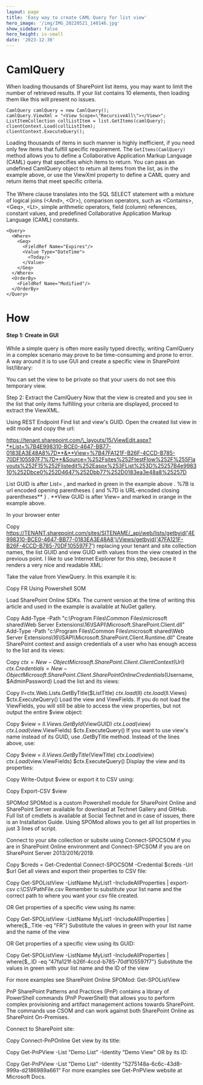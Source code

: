 ```yaml
---
layout: page
title: 'Easy way to create CAML Query for list view'
hero_image: '/img/IMG_20220521_140146.jpg'
show_sidebar: false
hero_height: is-small
date: '2023-12-30'
---
```



<h1>CamlQuery</h1>
When loading thousands of SharePoint list items, you may want to limit the number of retrieved results. If your list contains 10 elements, then loading them like this will present no issues. 

```
CamlQuery camlQuery = new CamlQuery();
camlQuery.ViewXml = "<View Scope=\"RecursiveAll\"></View>";
ListItemCollection collListItem = list.GetItems(camlQuery);
clientContext.Load(collListItem);
clientContext.ExecuteQuery();
```

Loading thousands of items in such manner is highly inefficient, if you need only few items that fulfill specific requirement. The ```GetItems(CamlQuery)``` method allows you to define a Collaborative Application Markup Language (CAML) query that specifies which items to return. You can pass an undefined CamlQuery object to return all items from the list, as in the example above, or use the ViewXml property to define a CAML query and return items that meet specific criteria.
<br/><br/>
The Where clause translates into the SQL SELECT statement with a mixture of logical joins (\<And>, \<Or>), comparison operators, such as \<Contains>, \<Geq>, \<Lt>, simple arithmetic operators, field (column) references, constant values, and predefined Collaborative Application Markup Language (CAML) constants. 


```
<Query>
  <Where>
    <Geq>
      <FieldRef Name="Expires"/>
      <Value Type="DateTime">
        <Today/>
      </Value>
    </Geq>
  </Where>
  <OrderBy>
    <FieldRef Name="Modified"/>
  </OrderBy>
</Query>
```

<h1>How</h1>

<h4>Step 1: Create in GUI</h4>

While a simple query is often more easily typed directly, writing CamlQuery in a complex scenario may prove to be time-consuming and prone to error. A way around it is to use GUI and create a specific view in SharePoint list/library:

                     

You can set the view to be private so that your users do not see this temporary view.

Step 2: Extract the CamlQuery
Now that the view is created and you see in the list that only items fulfilling your criteria are displayed, proceed to extract the ViewXML.

Using REST Endpoint
Find list and view's GUID. Open the created list view in edit mode and copy the url:

https://tenant.sharepoint.com/\_layouts/15/ViewEdit.aspx?**List=%7B4E998310-BCE0-4647-BB77-0183EA3E48A8%7D**&**View=%7B47FA121F-B26F-4CCD-B785-70DF105597F7%7D**&Source=%252Fsites%252FtestFlow%252F%255Flayouts%252F15%252Flistedit%252Easpx%253FList%253D%25257B4e998310%252Dbce0%252D4647%252Dbb77%252D0183ea3e48a8%25257D

List GUID is after List= , and marked in green in the example above . %7B is url encoded opening parentheses { and %7D is URL-encoded closing parentheses** } . **View GUID is after View= and marked in orange in the example above.

In your browser enter 

Copy
https://TENANT.sharepoint.com/sites/SITENAME/_api/web/lists/getbyid('4E998310-BCE0-4647-BB77-0183EA3E48A8')/Views/getbyid('47FA121F-B26F-4CCD-B785-70DF105597F7')
replacing your tenant and site collection names, the list GUID and view GUID with values from the view created in the previous point. I like to use Internet Explorer for this step, because it renders a very nice and readable XML:


Take the value from ViewQuery. 
In this example it is:

Copy
<OrderBy><FieldRef Name="Modified" Ascending="FALSE" /></OrderBy><Where><Eq><FieldRef Name="Editor" /><Value Type="User">FR</Value></Eq></Where>
Using Powershell
SOM

Load SharePoint Online SDKs. The current version at the time of writing this article and used in the example is available at  NuGet gallery.

Copy
Add-Type -Path "c:\Program Files\Common Files\microsoft shared\Web Server Extensions\16\ISAPI\Microsoft.SharePoint.Client.dll"
Add-Type -Path "c:\Program Files\Common Files\microsoft shared\Web Server Extensions\16\ISAPI\Microsoft.SharePoint.Client.Runtime.dll"
Create SharePoint context and assign credentials of a user who has enough access to the list and its views:

Copy
$ctx=New-Object Microsoft.SharePoint.Client.ClientContext($Url)
$ctx.Credentials = New-Object Microsoft.SharePoint.Client.SharePointOnlineCredentials($Username, $AdminPassword)
Load the list and its views:

Copy
$ll=$ctx.Web.Lists.GetByTitle($ListTitle)
$ctx.load($ll)
$ctx.load($ll.Views)
$ctx.ExecuteQuery()
Load the view and ViewFields. If you do not load the ViewFields, you will still be able to access the view properties, but not output the entire $view object:

Copy
$view = $ll.Views.GetById($ViewGUID)
$ctx.Load($view)
$ctx.Load($view.ViewFields)
$ctx.ExecuteQuery()
If you want to use view's name instead of its GUID, use .GetByTitle method. Instead of the lines above, use:

Copy
$view = $ll.Views.GetByTitle($ViewTitle)
$ctx.Load($view)
$ctx.Load($view.ViewFields)
$ctx.ExecuteQuery()
Display the view and its properties:

Copy
Write-Output $view
or export it to CSV using:


Copy
Export-CSV $view
 

SPOMod
SPOMod is a custom Powershell module for SharePoint Online and SharePoint Server available for download at Technet Gallery and GitHub. Full list of cmdlets is available at Social Technet and in case of issues, there is an Installation Guide. 
Using SPOMod allows you to get all list properties in just 3 lines of script. 

Connect to your site collection or subsite 
using Connect-SPOCSOM if you are in SharePoint Online environment and Connect-SPCSOM if you are on SharePoint Server 2013/2016/2019. 

Copy
$creds = Get-Credential
Connect-SPOCSOM -Credential $creds -Url $url
Get all views and export their properties to CSV file:

Copy
Get-SPOListView -ListName MyList1 -IncludeAllProperties | export-csv c:\CSVPathFile.csv
Remember to substitute your list name and the correct path to where you want your csv file created.

OR
Get properties of a specific view using its name:


Copy
Get-SPOListView -ListName MyList1 -IncludeAllProperties | where{$_.Title -eq "FR"}
Substitute the values in green with your list name and the name of the view

OR
Get properties of a specific view using its GUID:


Copy
Get-SPOListView -ListName MyList1 -IncludeAllProperties | where{$_.ID -eq "47fa121f-b26f-4ccd-b785-70df105597f7"}
Substitute the values in green with your list name and the ID of the view


For more examples see SharePoint Online SPOMod: Get-SPOListView

PnP
SharePoint Patterns and Practices (PnP) contains a library of PowerShell commands (PnP PowerShell) that allows you to perform complex provisioning and artifact management actions towards SharePoint. The commands use CSOM and can work against both SharePoint Online as SharePoint On-Premises.

Connect to SharePoint site:

Copy
Connect-PnPOnline
Get view by its title:

Copy
Get-PnPView -List "Demo List" -Identity "Demo View"
OR
by its ID:


Copy
Get-PnPView -List "Demo List" -Identity "5275148a-6c6c-43d8-999a-d2186989a661"
For more examples see Get-PnPView website at Microsoft Docs.
